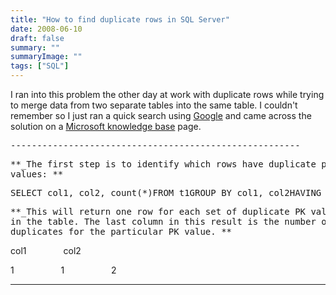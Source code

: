 ```yaml
---
title: "How to find duplicate rows in SQL Server"
date: 2008-06-10
draft: false
summary: ""
summaryImage: ""
tags: ["SQL"]
---
```



I ran into this problem the other day at work with duplicate rows while trying to merge data from two separate tables into the same table. I couldn't remember so I just ran a quick search using [Google](http://www.google.com/search?hl=en&q=duplicate+records+in+sql) and came across the solution on a [Microsoft knowledge base](http://support.microsoft.com/kb/139444) page.

<pre>-------------------------------------------------------</pre>

<pre>**_The first step is to identify which rows have duplicate primary key
values:_**</pre>

<pre>SELECT col1, col2, count(*)FROM t1GROUP BY col1, col2HAVING count(*) > 1</pre>

<pre>**_This will return one row for each set of duplicate PK values
in the table. The last column in this result is the number of
duplicates for the particular PK value._**</pre>

col1               col2

1                   1                   2

---------------------------------------------------------------